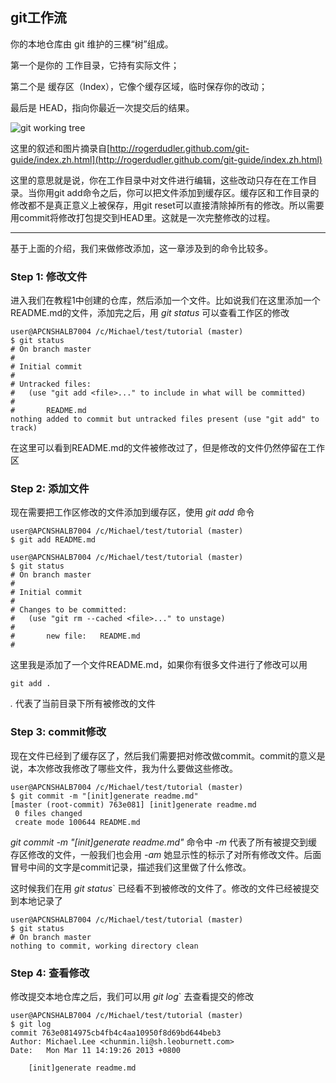 ## git工作流
你的本地仓库由 git 维护的三棵“树”组成。

第一个是你的 工作目录，它持有实际文件；

第二个是 缓存区（Index），它像个缓存区域，临时保存你的改动；

最后是 HEAD，指向你最近一次提交后的结果。

![git working tree](http://rogerdudler.github.com/git-guide/img/trees.png)

这里的叙述和图片摘录自[http://rogerdudler.github.com/git-guide/index.zh.html](http://rogerdudler.github.com/git-guide/index.zh.html)

这里的意思就是说，你在工作目录中对文件进行编辑，这些改动只存在在工作目录。当你用git add命令之后，你可以把文件添加到缓存区。缓存区和工作目录的修改都不是真正意义上被保存，用git reset可以直接清除掉所有的修改。所以需要用commit将修改打包提交到HEAD里。这就是一次完整修改的过程。

***************************

基于上面的介绍，我们来做修改添加，这一章涉及到的命令比较多。

### Step 1: 修改文件
进入我们在教程1中创建的仓库，然后添加一个文件。比如说我们在这里添加一个README.md的文件，添加完之后，用 *git status* 可以查看工作区的修改

    user@APCNSHALB7004 /c/Michael/test/tutorial (master)
    $ git status
    # On branch master
    #
    # Initial commit
    #
    # Untracked files:
    #   (use "git add <file>..." to include in what will be committed)
    #
    #       README.md
    nothing added to commit but untracked files present (use "git add" to track)

在这里可以看到README.md的文件被修改过了，但是修改的文件仍然停留在工作区

### Step 2: 添加文件
现在需要把工作区修改的文件添加到缓存区，使用 *git add* 命令

    user@APCNSHALB7004 /c/Michael/test/tutorial (master)
    $ git add README.md

    user@APCNSHALB7004 /c/Michael/test/tutorial (master)
    $ git status
    # On branch master
    #
    # Initial commit
    #
    # Changes to be committed:
    #   (use "git rm --cached <file>..." to unstage)
    #
    #       new file:   README.md
    #

这里我是添加了一个文件README.md，如果你有很多文件进行了修改可以用

    git add .

*.* 代表了当前目录下所有被修改的文件

### Step 3: commit修改
现在文件已经到了缓存区了，然后我们需要把对修改做commit。commit的意义是说，本次修改我修改了哪些文件，我为什么要做这些修改。

    user@APCNSHALB7004 /c/Michael/test/tutorial (master)
    $ git commit -m "[init]generate readme.md"
    [master (root-commit) 763e081] [init]generate readme.md
     0 files changed
     create mode 100644 README.md

*git commit -m "[init]generate readme.md"* 命令中 *-m* 代表了所有被提交到缓存区修改的文件，一般我们也会用 *-am* 她显示性的标示了对所有修改文件。后面冒号中间的文字是commit记录，描述我们这里做了什么修改。

这时候我们在用 *git status*` 已经看不到被修改的文件了。修改的文件已经被提交到本地记录了

    user@APCNSHALB7004 /c/Michael/test/tutorial (master)
    $ git status
    # On branch master
    nothing to commit, working directory clean

### Step 4: 查看修改
修改提交本地仓库之后，我们可以用 *git log*` 去查看提交的修改

    user@APCNSHALB7004 /c/Michael/test/tutorial (master)
    $ git log
    commit 763e0814975cb4fb4c4aa10950f8d69bd644beb3
    Author: Michael.Lee <chunmin.li@sh.leoburnett.com>
    Date:   Mon Mar 11 14:19:26 2013 +0800

        [init]generate readme.md

